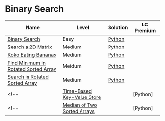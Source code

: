 # Binary Search

| Name                                                                                                        | Level  | Solution           | LC Premium |
| ----------------------------------------------------------------------------------------------------------- | ------ | ------------------ | ---------- |
| [Binary Search](https://leetcode.com/problems/binary-search/)                                               | Easy   | [Python](./704.py) |            |
| [Search a 2D Matrix](https://leetcode.com/problems/search-a-2d-matrix/)                                     | Medium | [Python](./74.py)  |            |
| [Koko Eating Bananas](https://leetcode.com/problems/koko-eating-bananas/)                                   | Medium | [Python](./875.py) |            |
| [Find Minimum in Rotated Sorted Array](https://leetcode.com/problems/find-minimum-in-rotated-sorted-array/) | Meidum | [Python](./153.py) |            |
| [Search in Rotated Sorted Array](https://leetcode.com/problems/search-in-rotated-sorted-array/)             | Medium | [Python](./33.py)  |            |
<!-- | [Time-Based Key-Value Store](https://leetcode.com/problems/time-based-key-value-store/)                     |        | [Python]           |            | -->
<!-- | [Median of Two Sorted Arrays](https://leetcode.com/problems/median-of-two-sorted-arrays/)                   |        | [Python]           |            | -->
